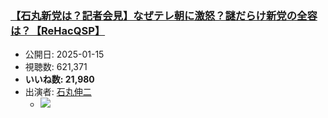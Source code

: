 ### [【石丸新党は？記者会見】なぜテレ朝に激怒？謎だらけ新党の全容は？【ReHacQSP】](https://www.youtube.com/watch?v=lM0cVpbgv5w)
-   公開日: 2025-01-15
-   視聴数: 621,371
-   **いいね数: 21,980**
-   出演者: [石丸伸二](/rehacq_fan/people/石丸伸二 "wikilink")
    - [![](https://img.youtube.com/vi/lM0cVpbgv5w/hqdefault.jpg)](https://www.youtube.com/watch?v=lM0cVpbgv5w)
